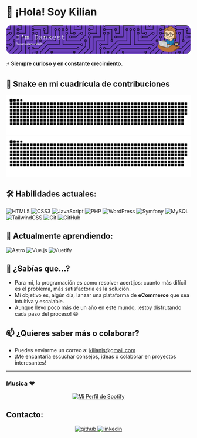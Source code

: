 # 👋 ¡Hola! Soy Kilian

![Header](./img/github-header-image.png)

⚡ **Siempre curioso y en constante crecimiento.**

## 🐍 Snake en mi cuadrícula de contribuciones

![github-contribution-grid-snake](https://raw.githubusercontent.com/iDankest/iDankest/main/img/snake.svg#gh-light-mode-only)
![github-contribution-grid-snake](https://raw.githubusercontent.com/iDankest/iDankest/main/img/snake_dark.svg#gh-dark-mode-only)

## 🛠️ Habilidades actuales:

![HTML5](https://img.shields.io/badge/html5-%23E34F26.svg?style=for-the-badge&logo=html5&logoColor=white)
![CSS3](https://img.shields.io/badge/css3-%231572B6.svg?style=for-the-badge&logo=css3&logoColor=white)
![JavaScript](https://img.shields.io/badge/javascript-%23323330.svg?style=for-the-badge&logo=javascript&logoColor=%23F7DF1E)
![PHP](https://img.shields.io/badge/php-%23777BB4.svg?style=for-the-badge&logo=php&logoColor=white)
![WordPress](https://img.shields.io/badge/WordPress-%23117AC9.svg?style=for-the-badge&logo=WordPress&logoColor=white)
![Symfony](https://img.shields.io/badge/symfony-%23000000.svg?style=for-the-badge&logo=symfony&logoColor=white)
![MySQL](https://img.shields.io/badge/mysql-4479A1.svg?style=for-the-badge&logo=mysql&logoColor=white)
![TailwindCSS](https://img.shields.io/badge/tailwindcss-%2338B2AC.svg?style=for-the-badge&logo=tailwind-css&logoColor=white)
![Git](https://img.shields.io/badge/git-%23F05033.svg?style=for-the-badge&logo=git&logoColor=white)
![GitHub](https://img.shields.io/badge/github-%23121011.svg?style=for-the-badge&logo=github&logoColor=white)

## 🌱 Actualmente aprendiendo:

![Astro](https://img.shields.io/badge/astro-%232C2052.svg?style=for-the-badge&logo=astro&logoColor=white)
![Vue.js](https://img.shields.io/badge/vuejs-%2335495e.svg?style=for-the-badge&logo=vuedotjs&logoColor=%234FC08D)
![Vuetify](https://img.shields.io/badge/Vuetify-1867C0?style=for-the-badge&logo=vuetify&logoColor=AEDDFF)

## 🤔 ¿Sabías que...?

- Para mí, la programación es como resolver acertijos: cuanto más difícil es el problema, más satisfactoria es la solución.
- Mi objetivo es, algún día, lanzar una plataforma de **eCommerce** que sea intuitiva y escalable.
- Aunque llevo poco más de un año en este mundo, ¡estoy disfrutando cada paso del proceso! 😄

## 📫 ¿Quieres saber más o colaborar?

- Puedes enviarme un correo a: [kilianjs@gmail.com](mailto:kilianjs@gmail.com)
- ¡Me encantaría escuchar consejos, ideas o colaborar en proyectos interesantes!

---
<h3 align="left">Musica ❤️</h3>
<div align="center">

[![Mi Perfil de Spotify](https://spotify-github-profile.kittinanx.com/api/view.svg?uid=11158627011&cover_image=true&theme=novatorem&show_offline=false&background_color=121212&interchange=false&bar_color=636085&bar_color_cover=false)](https://spotify-github-profile.kittinanx.com/api/view.svg?uid=11158627011&redirect=true)

</div>

## Contacto:

<div align="center">
<a href="https://github.com/idankest" target="_blank">
<img src=https://img.shields.io/badge/github-%2324292e.svg?&style=for-the-badge&logo=github&logoColor=white alt=github style="margin-bottom: 5px;" />
</a>
<a href="https://linkedin.com/in/dankest" target="_blank">
<img src=https://img.shields.io/badge/linkedin-%231E77B5.svg?&style=for-the-badge&logo=linkedin&logoColor=white alt=linkedin style="margin-bottom: 5px;" />
</a>  
</div>
